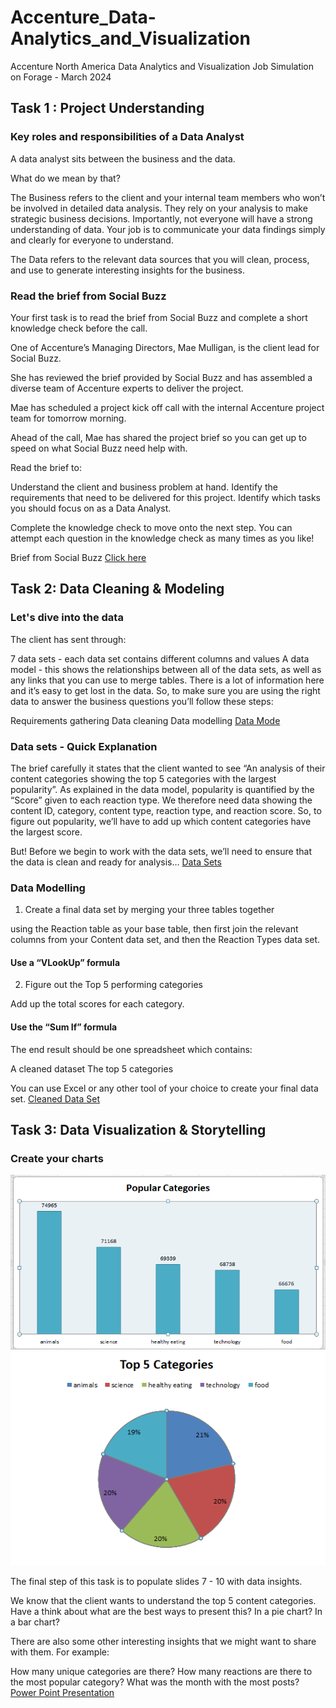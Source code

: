 # Accenture_Data-Analytics_and_Visualization
Accenture North America Data Analytics and Visualization Job Simulation on Forage - March 2024

## Task 1 : Project Understanding
### Key roles and responsibilities of a Data Analyst

A data analyst sits between the business and the data.

What do we mean by that?

The Business refers to the client and your internal team members who won’t be involved in detailed data analysis.
They rely on your analysis to make strategic business decisions.
Importantly, not everyone will have a strong understanding of data. Your job is to communicate your data findings simply and clearly for everyone to understand.
 
The Data refers to the relevant data sources that you will clean, process, and use to generate interesting insights for the business.

### Read the brief from Social Buzz
Your first task is to read the brief from Social Buzz and complete a short knowledge check before the call. 

One of Accenture’s Managing Directors, Mae Mulligan, is the client lead for Social Buzz.

She has reviewed the brief provided by Social Buzz and has assembled a diverse team of Accenture experts to deliver the project.

Mae has scheduled a project kick off call with the internal Accenture project team for tomorrow morning.

Ahead of the call, Mae has shared the project brief so you can get up to speed on what Social Buzz need help with.

Read the brief to:

Understand the client and business problem at hand.
Identify the requirements that need to be delivered for this project.
Identify which tasks you should focus on as a Data Analyst.

Complete the knowledge check to move onto the next step. You can attempt each question in the knowledge check as many times as you like!


Brief from Social Buzz
[Click here](https://github.com/SiriSrinivas6/Accenture_Data-Analytics_and_Visualization/tree/427fd0ddf01db00f39cff9be00dd0d24e3b878d9/Task%201)
 

## Task 2: Data Cleaning & Modeling
### Let's dive into the data

The client has sent through:

7 data sets - each data set contains different columns and values
A data model - this shows the relationships between all of the data sets, as well as any links that you can use to merge tables.
There is a lot of information here and it’s easy to get lost in the data. So, to make sure you are using the right data to answer the business questions you’ll follow these steps:

Requirements gathering
Data cleaning
Data modelling
[Data Mode](https://github.com/SiriSrinivas6/Accenture_Data-Analytics_and_Visualization/blob/222e328cccb9f116d208130a7c86bd22202abf55/Data%20model.pdf)

### Data sets - Quick Explanation

The brief carefully it states that the client wanted to see “An analysis of their content categories showing the top 5 categories with the largest popularity”.
As explained in the data model, popularity is quantified by the “Score” given to each reaction type.
We therefore need data showing the content ID, category, content type, reaction type, and reaction score.
So, to figure out popularity, we’ll have to add up which content categories have the largest score.

But! Before we begin to work with the data sets, we’ll need to ensure that the data is clean and ready for analysis…
[Data Sets](https://github.com/SiriSrinivas6/Accenture_Data-Analytics_and_Visualization/tree/79b334986354cd499c0a8733c518cbe696df3573/Data%20Sets)

### Data Modelling

1. Create a final data set by merging your three tables together

using the Reaction table as your base table, then first join the relevant columns from your Content data set, and then the Reaction Types data set.
#### Use a “VLookUp” formula
 
2. Figure out the Top 5 performing categories

Add up the total scores for each category.
#### Use the “Sum If” formula

The end result should be one spreadsheet which contains:

A cleaned dataset
The top 5 categories

You can use Excel or any other tool of your choice to create your final data set.
[Cleaned Data Set](https://github.com/SiriSrinivas6/Accenture_Data-Analytics_and_Visualization/blob/43b1d1fb559e864ecb272cf69d2cdea7482c2105/Task%202%20Edited.xlsx)

## Task 3: Data Visualization & Storytelling

### Create your charts
![Bargraph](https://github.com/SiriSrinivas6/Accenture_Data-Analytics_and_Visualization/blob/24f0d387b87c96ae5e5b4b3bfd0496da8c332929/Screenshots/1.png)
![Piechart](https://github.com/SiriSrinivas6/Accenture_Data-Analytics_and_Visualization/blob/db0b1ba7a4061a8f715a99df8108c034781979e4/Screenshots/2.png)

The final step of this task is to populate slides 7 - 10 with data insights.

We know that the client wants to understand the top 5 content categories. Have a think about what are the best ways to present this? In a pie chart? In a bar chart?

There are also some other interesting insights that we might want to share with them. For example:

How many unique categories are there?
How many reactions are there to the most popular category?
What was the month with the most posts?
[Power Point Presentation]()
